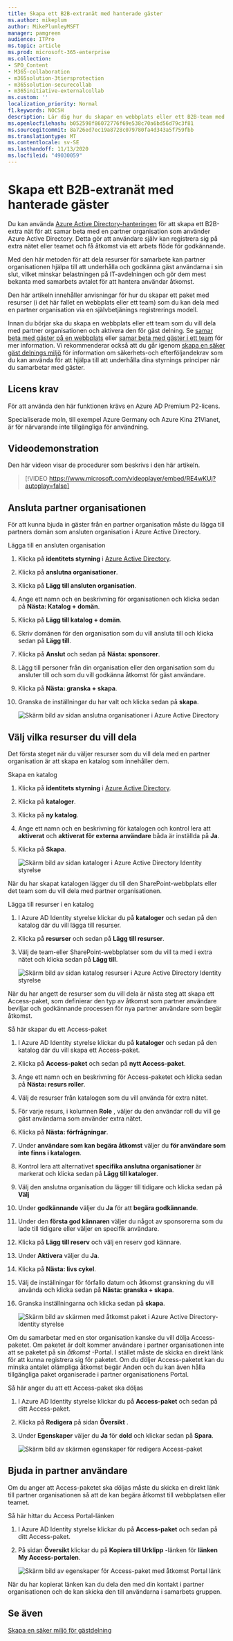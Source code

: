 ```yaml
---
title: Skapa ett B2B-extranät med hanterade gäster
ms.author: mikeplum
author: MikePlumleyMSFT
manager: pamgreen
audience: ITPro
ms.topic: article
ms.prod: microsoft-365-enterprise
ms.collection:
- SPO_Content
- M365-collaboration
- m365solution-3tiersprotection
- m365solution-securecollab
- m365initiative-externalcollab
ms.custom: ''
localization_priority: Normal
f1.keywords: NOCSH
description: Lär dig hur du skapar en webbplats eller ett B2B-team med hanterade gäst användare från en partner organisation.
ms.openlocfilehash: b052598f86072776f69e538c70a6bd56d79c3f81
ms.sourcegitcommit: 8a726ed7ec19a8728c079780fa4d343a5f759fbb
ms.translationtype: MT
ms.contentlocale: sv-SE
ms.lasthandoff: 11/13/2020
ms.locfileid: "49030059"
---
```

# <a name="create-a-b2b-extranet-with-managed-guests"></a>Skapa ett B2B-extranät med hanterade gäster

Du kan använda [Azure Active Directory-hanteringen](https://docs.microsoft.com/azure/active-directory/governance/entitlement-management-overview) för att skapa ett B2B-extra nät för att samar beta med en partner organisation som använder Azure Active Directory. Detta gör att användare själv kan registrera sig på extra nätet eller teamet och få åtkomst via ett arbets flöde för godkännande.

Med den här metoden för att dela resurser för samarbete kan partner organisationen hjälpa till att underhålla och godkänna gäst användarna i sin slut, vilket minskar belastningen på IT-avdelningen och gör dem mest bekanta med samarbets avtalet för att hantera användar åtkomst.

Den här artikeln innehåller anvisningar för hur du skapar ett paket med resurser (i det här fallet en webbplats eller ett team) som du kan dela med en partner organisation via en självbetjänings registrerings modell. 

Innan du börjar ska du skapa en webbplats eller ett team som du vill dela med partner organisationen och aktivera den för gäst delning. Se [samar beta med gäster på en webbplats](collaborate-in-site.md) eller [samar beta med gäster i ett team](collaborate-as-team.md) för mer information. Vi rekommenderar också att du går igenom [skapa en säker gäst delnings miljö](create-secure-guest-sharing-environment.md) för information om säkerhets-och efterföljandekrav som du kan använda för att hjälpa till att underhålla dina styrnings principer när du samarbetar med gäster.

## <a name="license-requirements"></a>Licens krav

För att använda den här funktionen krävs en Azure AD Premium P2-licens. 

Specialiserade moln, till exempel Azure Germany och Azure Kina 21Vianet, är för närvarande inte tillgängliga för användning.

## <a name="video-demonstration"></a>Videodemonstration

Den här videon visar de procedurer som beskrivs i den här artikeln.

> [!VIDEO https://www.microsoft.com/videoplayer/embed/RE4wKUj?autoplay=false]

## <a name="connect-the-partner-organization"></a>Ansluta partner organisationen

För att kunna bjuda in gäster från en partner organisation måste du lägga till partners domän som ansluten organisation i Azure Active Directory.

Lägga till en ansluten organisation
1. Klicka på **identitets styrning** i [Azure Active Directory](https://aad.portal.azure.com).
2. Klicka på **anslutna organisationer**.
4. Klicka på **Lägg till ansluten organisation**.
5. Ange ett namn och en beskrivning för organisationen och klicka sedan på **Nästa: Katalog + domän**.
6. Klicka på **Lägg till katalog + domän**.
7. Skriv domänen för den organisation som du vill ansluta till och klicka sedan på **Lägg till**.
8. Klicka på **Anslut** och sedan på **Nästa: sponsorer**.
9. Lägg till personer från din organisation eller den organisation som du ansluter till och som du vill godkänna åtkomst för gäst användare.
10. Klicka på **Nästa: granska + skapa**.
11. Granska de inställningar du har valt och klicka sedan på **skapa**.

    ![Skärm bild av sidan anslutna organisationer i Azure Active Directory](../media/identity-governance-connected-organizations.png)

## <a name="choose-the-resources-to-share"></a>Välj vilka resurser du vill dela

Det första steget när du väljer resurser som du vill dela med en partner organisation är att skapa en katalog som innehåller dem.

Skapa en katalog
1. Klicka på **identitets styrning** i [Azure Active Directory](https://aad.portal.azure.com).
2. Klicka på **kataloger**.
3. Klicka på **ny katalog**.
4. Ange ett namn och en beskrivning för katalogen och kontrol lera att **aktiverat** och **aktiverat för externa användare** båda är inställda på **Ja**.
5. Klicka på **Skapa**.

   ![Skärm bild av sidan kataloger i Azure Active Directory Identity styrelse](../media/identity-governance-catalogs.png)

När du har skapat katalogen lägger du till den SharePoint-webbplats eller det team som du vill dela med partner organisationen.

Lägga till resurser i en katalog
1. I Azure AD Identity styrelse klickar du på **kataloger** och sedan på den katalog där du vill lägga till resurser.
2. Klicka på **resurser** och sedan på **Lägg till resurser**.
3. Välj de team-eller SharePoint-webbplatser som du vill ta med i extra nätet och klicka sedan på **Lägg till**.

   ![Skärm bild av sidan katalog resurser i Azure Active Directory Identity styrelse](../media/identity-governance-catalog-resource.png)

När du har angett de resurser som du vill dela är nästa steg att skapa ett Access-paket, som definierar den typ av åtkomst som partner användare beviljar och godkännande processen för nya partner användare som begär åtkomst.

Så här skapar du ett Access-paket
1. I Azure AD Identity styrelse klickar du på **kataloger** och sedan på den katalog där du vill skapa ett Access-paket.
2. Klicka på **Access-paket** och sedan på **nytt Access-paket**.
3. Ange ett namn och en beskrivning för Access-paketet och klicka sedan på **Nästa: resurs roller**.
4. Välj de resurser från katalogen som du vill använda för extra nätet.
5. För varje resurs, i kolumnen **Role** , väljer du den användar roll du vill ge gäst användarna som använder extra nätet.
6. Klicka på **Nästa: förfrågningar**.
7. Under **användare som kan begära åtkomst** väljer du **för användare som inte finns i katalogen**.
8. Kontrol lera att alternativet **specifika anslutna organisationer** är markerat och klicka sedan på **Lägg till kataloger**.
9. Välj den anslutna organisation du lägger till tidigare och klicka sedan på **Välj**
10. Under **godkännande** väljer du **Ja** för att **begära godkännande**.
11. Under den **första god kännaren** väljer du något av sponsorerna som du lade till tidigare eller väljer en specifik användare.
12. Klicka på **Lägg till reserv** och välj en reserv god kännare.
13. Under **Aktivera** väljer du **Ja**.
14. Klicka på **Nästa: livs cykel**.
15. Välj de inställningar för förfallo datum och åtkomst granskning du vill använda och klicka sedan på **Nästa: granska + skapa**.
16. Granska inställningarna och klicka sedan på **skapa**.

    ![Skärm bild av skärmen med åtkomst paket i Azure Active Directory-Identity styrelse](../media/identity-governance-access-packages.png)

Om du samarbetar med en stor organisation kanske du vill dölja Access-paketet. Om paketet är dolt kommer användare i partner organisationen inte att se paketet på sin *åtkomst* -Portal. I stället måste de skicka en direkt länk för att kunna registrera sig för paketet. Om du döljer Access-paketet kan du minska antalet olämpliga åtkomst begär Anden och du kan även hålla tillgängliga paket organiserade i partner organisationens Portal.

Så här anger du att ett Access-paket ska döljas
1. I Azure AD Identity styrelse klickar du på **Access-paket** och sedan på ditt Access-paket.
2. Klicka på **Redigera** på sidan **Översikt** .
3. Under **Egenskaper** väljer du **Ja** för **dold** och klickar sedan på **Spara**.

   ![Skärm bild av skärmen egenskaper för redigera Access-paket](../media/identity-governance-access-package-hidden.png)

## <a name="invite-partner-users"></a>Bjuda in partner användare

Om du anger att Access-paketet ska döljas måste du skicka en direkt länk till partner organisationen så att de kan begära åtkomst till webbplatsen eller teamet.

Så här hittar du Access Portal-länken
1. I Azure AD Identity styrelse klickar du på **Access-paket** och sedan på ditt Access-paket.
2. På sidan **Översikt** klickar du på **Kopiera till Urklipp** -länken för **länken My Access-portalen**.

   ![Skärm bild av egenskaper för Access-paket med åtkomst Portal länk](../media/identity-governance-access-portal-link.png)

När du har kopierat länken kan du dela den med din kontakt i partner organisationen och de kan skicka den till användarna i samarbets gruppen.

## <a name="see-also"></a>Se även

[Skapa en säker miljö för gästdelning](create-secure-guest-sharing-environment.md)
